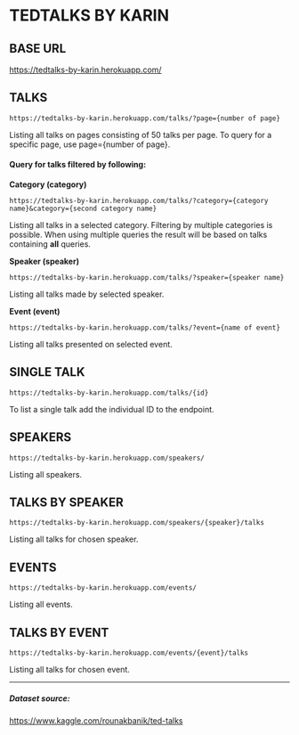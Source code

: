 
# TEDTALKS BY KARIN 


## BASE URL
https://tedtalks-by-karin.herokuapp.com/


## TALKS
`https://tedtalks-by-karin.herokuapp.com/talks/?page={number of page}`

Listing all talks on pages consisting of 50 talks per page. To query for a specific page, use page={number of page}.

#### Query for talks filtered by following:

**Category (category)** 

`https://tedtalks-by-karin.herokuapp.com/talks/?category={category name}&category={second category name}`

Listing all talks in a selected category. Filtering by multiple categories is possible. When using multiple queries the result will be based on talks containing **all** queries. 


**Speaker (speaker)**

`https://tedtalks-by-karin.herokuapp.com/talks/?speaker={speaker name}`

Listing all talks made by selected speaker.


**Event (event)**

`https://tedtalks-by-karin.herokuapp.com/talks/?event={name of event}`

Listing all talks presented on selected event.


## SINGLE TALK
`https://tedtalks-by-karin.herokuapp.com/talks/{id}`

To list a single talk add the individual ID to the endpoint. 

## SPEAKERS
`https://tedtalks-by-karin.herokuapp.com/speakers/`

Listing all speakers.

## TALKS BY SPEAKER
`https://tedtalks-by-karin.herokuapp.com/speakers/{speaker}/talks`

Listing all talks for chosen speaker.

## EVENTS
`https://tedtalks-by-karin.herokuapp.com/events/`

Listing all events.

## TALKS BY EVENT
`https://tedtalks-by-karin.herokuapp.com/events/{event}/talks`

Listing all talks for chosen event.


----------------------------------------------------------------


##### Dataset source: 
https://www.kaggle.com/rounakbanik/ted-talks
